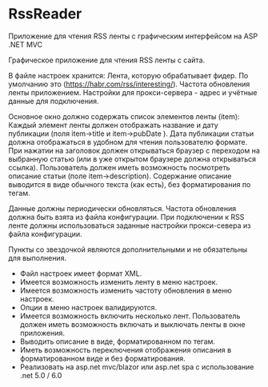 # RssReader
Приложение для чтения RSS ленты с графическим интерфейсом на ASP .NET MVC

Графическое приложение для чтения RSS ленты с сайта.

В файле настроек хранится:
Лента, которую обрабатывает фидер. По умолчанию это (https://habr.com/rss/interesting/).
Частота обновления ленты приложением.  Настройки для прокси-сервера - адрес и учётные данные для подключения.

Основное окно должно содержать список элементов ленты (item): 
Каждый элемент ленты должен отображать название и дату публикации (поля item->title и item->pubDate ). Дата публикации статьи должна отображаться в удобном для чтения пользователю формате.
При нажатии на заголовок должен открываться браузер с переходом на выбранную статью (или в уже открытом браузере должна открываться ссылка).
Пользователь должен иметь возможность посмотреть описание статьи 
(поле item->description). Содержание описание выводится в виде обычного текста (как есть), без форматирования по тегам.

Данные должны периодически обновляться. Частота обновления должна быть взята из файла конфигурации.
При подключении к RSS ленте должны использоваться заданные настройки прокси-севера из файла конфигурации. 

Пункты со звездочкой являются дополнительными и не обязательны для выполнения.

* Файл настроек имеет формат XML.
* Имеется возможность изменить ленту в меню настроек.
* Имеется возможность изменить частоту обновления в меню настроек.
* Опции в меню настроек валидируются.
* Имеется возможность включить несколько лент. Пользователь должен иметь возможность включать и выключать ленты в окне приложения.
* Выводить описание в виде, форматированном по тегам.
* Иметь возможность переключения отображения описания в форматированном виде и без форматирования.
* Реализовать на asp.net mvc/blazor или asp.net spa с использование .net 5.0 / 6.0
